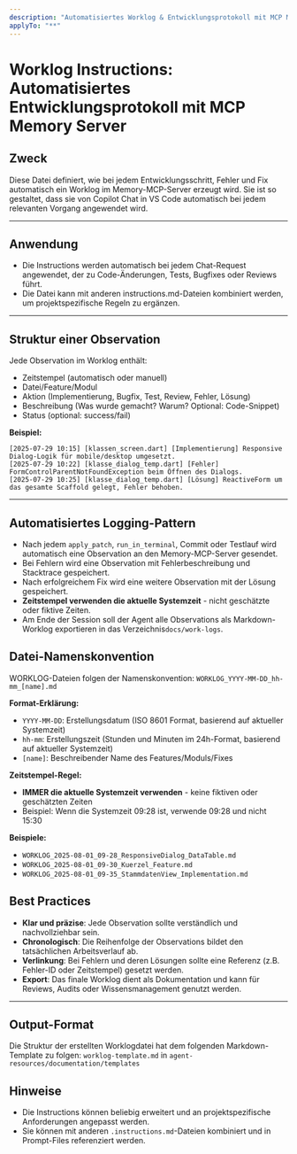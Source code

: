```yaml
---
description: "Automatisiertes Worklog & Entwicklungsprotokoll mit MCP Memory Server"
applyTo: "**"
---
```


# Worklog Instructions: Automatisiertes Entwicklungsprotokoll mit MCP Memory Server

## Zweck
Diese Datei definiert, wie bei jedem Entwicklungsschritt, Fehler und Fix automatisch ein Worklog im Memory-MCP-Server erzeugt wird. Sie ist so gestaltet, dass sie von Copilot Chat in VS Code automatisch bei jedem relevanten Vorgang angewendet wird.

---

## Anwendung

- Die Instructions werden automatisch bei jedem Chat-Request angewendet, der zu Code-Änderungen, Tests, Bugfixes oder Reviews führt.
- Die Datei kann mit anderen instructions.md-Dateien kombiniert werden, um projektspezifische Regeln zu ergänzen.

---

## Struktur einer Observation

Jede Observation im Worklog enthält:
- Zeitstempel (automatisch oder manuell)
- Datei/Feature/Modul
- Aktion (Implementierung, Bugfix, Test, Review, Fehler, Lösung)
- Beschreibung (Was wurde gemacht? Warum? Optional: Code-Snippet)
- Status (optional: success/fail)

**Beispiel:**
```
[2025-07-29 10:15] [klassen_screen.dart] [Implementierung] Responsive Dialog-Logik für mobile/desktop umgesetzt.
[2025-07-29 10:22] [klasse_dialog_temp.dart] [Fehler] FormControlParentNotFoundException beim Öffnen des Dialogs.
[2025-07-29 10:25] [klasse_dialog_temp.dart] [Lösung] ReactiveForm um das gesamte Scaffold gelegt, Fehler behoben.
```

---

## Automatisiertes Logging-Pattern

- Nach jedem `apply_patch`, `run_in_terminal`, Commit oder Testlauf wird automatisch eine Observation an den Memory-MCP-Server gesendet.
- Bei Fehlern wird eine Observation mit Fehlerbeschreibung und Stacktrace gespeichert.
- Nach erfolgreichem Fix wird eine weitere Observation mit der Lösung gespeichert.
- **Zeitstempel verwenden die aktuelle Systemzeit** - nicht geschätzte oder fiktive Zeiten.
- Am Ende der Session soll der Agent alle Observations als Markdown-Worklog exportieren in das Verzeichnis`docs/work-logs`.

## Datei-Namenskonvention

WORKLOG-Dateien folgen der Namenskonvention: `WORKLOG_YYYY-MM-DD_hh-mm_[name].md`

**Format-Erklärung:**
- `YYYY-MM-DD`: Erstellungsdatum (ISO 8601 Format, basierend auf aktueller Systemzeit)
- `hh-mm`: Erstellungszeit (Stunden und Minuten im 24h-Format, basierend auf aktueller Systemzeit)
- `[name]`: Beschreibender Name des Features/Moduls/Fixes

**Zeitstempel-Regel:**
- **IMMER die aktuelle Systemzeit verwenden** - keine fiktiven oder geschätzten Zeiten
- Beispiel: Wenn die Systemzeit 09:28 ist, verwende 09:28 und nicht 15:30

**Beispiele:**
- `WORKLOG_2025-08-01_09-28_ResponsiveDialog_DataTable.md`
- `WORKLOG_2025-08-01_09-30_Kuerzel_Feature.md`
- `WORKLOG_2025-08-01_09-35_StammdatenView_Implementation.md`


## Best Practices

- **Klar und präzise**: Jede Observation sollte verständlich und nachvollziehbar sein.
- **Chronologisch**: Die Reihenfolge der Observations bildet den tatsächlichen Arbeitsverlauf ab.
- **Verlinkung**: Bei Fehlern und deren Lösungen sollte eine Referenz (z.B. Fehler-ID oder Zeitstempel) gesetzt werden.
- **Export**: Das finale Worklog dient als Dokumentation und kann für Reviews, Audits oder Wissensmanagement genutzt werden.

---

## Output-Format

Die Struktur der erstellten Worklogdatei hat dem folgenden Markdown-Template zu folgen: `worklog-template.md` in `agent-resources/documentation/templates`


## Hinweise

- Die Instructions können beliebig erweitert und an projektspezifische Anforderungen angepasst werden.
- Sie können mit anderen `.instructions.md`-Dateien kombiniert und in Prompt-Files referenziert werden.
